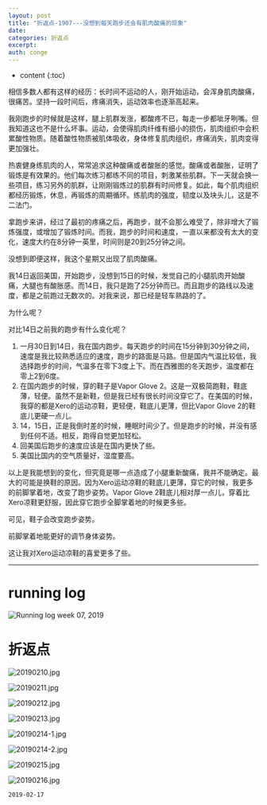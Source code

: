 ```yaml
---
layout: post
title: "折返点-1907---没想到每天跑步还会有肌肉酸痛的现象"
date:
categories: 折返点
excerpt:
auth: conge
---
```

* content
{:toc}

相信多数人都有这样的经历：长时间不运动的人，刚开始运动，会浑身肌肉酸痛，很痛苦。坚持一段时间后，疼痛消失，运动效率也逐渐高起来。

我刚跑步的时候就是这样，腿上肌群发涨，都酸疼不已，每走一步都呲牙咧嘴。但我知道这也不是什么坏事。运动，会使得肌肉纤维有细小的损伤，肌肉组织中会积累酸性物质。随着酸性物质被肌体吸收，身体修复肌肉组织，疼痛消失，肌肉变得更加强壮。

热衷健身练肌肉的人，常常追求这种酸痛或者酸胀的感觉。酸痛或者酸胀，证明了锻炼是有效果的。他们每次练习都练不同的项目，刺激某些肌群。下一天就会换一些项目，练习另外的肌群，让刚刚锻炼过的肌群有时间修复。如此，每个肌肉组织都经历锻炼，休息，再锻炼的周期循环。练肌肉的强度，韧度以及块头儿，这是不二法门。

拿跑步来讲，经过了最初的疼痛之后，再跑步，就不会那么难受了，除非增大了锻炼强度，或增加了锻炼时间。而我，跑步的时间和速度，一直以来都没有太大的变化，速度大约在8分钟一英里，时间则是20到25分钟之间。

没想到即便这样，我这个星期又出现了肌肉酸痛。

我14日返回美国，开始跑步，没想到15日的时候，发觉自己的小腿肌肉开始酸痛，大腿也有酸胀感。而14日，我只是跑了25分钟而已。而且跑步的路线以及速度，都是之前跑过无数次的。对我来说，那已经是轻车熟路的了。

为什么呢？

对比14日之前我的跑步有什么变化呢？

1. 一月30日到14日，我在国内跑步。每天跑步的时间在15分钟到30分钟之间，速度是我比较熟悉适应的速度，跑步的路面是马路。但是国内气温比较低，我选择跑步的时间，气温多在零下3度上下。而在西雅图的冬天跑步，温度都在零上2到6度。
2. 在国内跑步的时候，穿的鞋子是Vapor Glove 2。这是一双极简跑鞋，鞋底薄，轻便。虽然不是新鞋，但是我已经有很长时间没穿它了。在美国的时候，我穿的都是Xero的运动凉鞋，更轻便，鞋底儿更薄，但比Vapor Glove 2的鞋底儿更硬一点儿。
3. 14，15日，正是我倒时差的时候，睡眠时间少了。但是跑步的时候，并没有感到任何不适。相反，跑得自觉更加轻松。
4. 回美国后跑步的速度应该是在国内更快了些。
5. 美国比国内的空气质量好，湿度要高。

以上是我能想到的变化，但究竟是哪一点造成了小腿重新酸痛，我并不能确定。最大的可能是换鞋的原因。因为Xero运动凉鞋的鞋底儿更薄，穿它的时候，我更多的前脚掌着地，改变了跑步姿势。Vapor Glove 2鞋底儿相对厚一点儿，穿着比Xero凉鞋更舒服，因此穿它跑步全脚掌着地的时候更多些。

可见，鞋子会改变跑步姿势。

前脚掌着地能更好的调节身体姿势。

这让我对Xero运动凉鞋的喜爱更多了些。

----

# running log
![Running log week 07, 2019](/assets/images/折返点/118382-3fc59fde0e131501.png)

# 折返点

![20190210.jpg](/assets/images/折返点/118382-4c28ad8e734bae44.jpg)

![20190211.jpg](/assets/images/折返点/118382-1efbd463af3a62da.jpg)

![20190212.jpg](/assets/images/折返点/118382-1c3c8a3f52b4d640.jpg)

![20190213.jpg](/assets/images/折返点/118382-a3c0902a6cc2300d.jpg)

![20190214-1.jpg](/assets/images/折返点/118382-cdfc16a99dd0ad1b.jpg)

![20190214-2.jpg](/assets/images/折返点/118382-99441948f7df6922.jpg)

![20190215.jpg](/assets/images/折返点/118382-055a9af93e2f25a4.jpg)

![20190216.jpg](/assets/images/折返点/118382-803193fbca38ecb7.jpg)

```
2019-02-17
```
